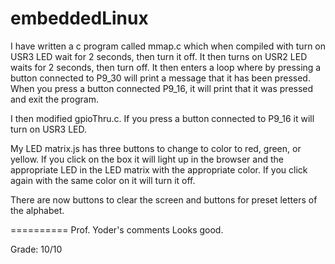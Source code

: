 # embeddedLinux
I have written a c program called mmap.c which when compiled with turn on USR3 LED wait for 2 seconds, then turn it off.
It then turns on USR2 LED waits for 2 seconds, then turn off. It then enters a loop where by pressing a button connected
to P9_30 will print a message that it has been pressed. When you press a button connected P9_16, it will print that it was
pressed and exit the program.

I then modified gpioThru.c. If you press a button connected to P9_16 it will turn on USR3 LED.

My LED matrix.js has three buttons to change to color to red, green, or yellow. If you click on the box it will
light up in the browser and the appropriate LED in the LED matrix with the appropriate color. If you click again with
the same color on it will turn it off. 

There are now buttons to clear the screen and buttons for preset letters of the alphabet.

==========
Prof. Yoder's comments
Looks good.

Grade:  10/10